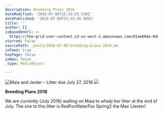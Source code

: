```yaml
---
description: Breeding Plans 2016
dateModified: '2016-07-09T15:33:25.538Z'
datePublished: '2016-07-09T15:33:26.905Z'
title: ''
author: []
isBasedOnUrl: >-
  https://the-grid-user-content.s3-us-west-2.amazonaws.com/91ae60da-0d89-44d3-ac76-8d7ecc9fb775.jpg
starred: false
sourcePath: _posts/2016-07-09-breeding-plans-2016.md
inFeed: true
hasPage: false
inNav: false
_type: MediaObject

---
```

![Maia and Jester – Litter due July 27, 2016](https://the-grid-user-content.s3-us-west-2.amazonaws.com/93806bd8-81af-464e-a874-2960ca247d87.jpg)
![](https://the-grid-user-content.s3-us-west-2.amazonaws.com/ca613155-753c-4436-8e01-2053449e4c37.jpg)

**Breeding Plans 2016**

We are currently (July 2016) waiting on Maia to whelp her litter at the end of July. The sire to this litter is RedFoxWaterFox Spring2 the Max (Jester)